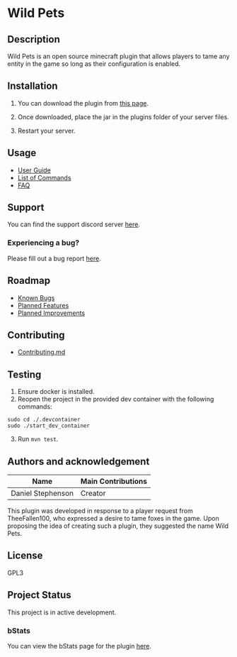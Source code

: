 # Wild Pets

## Description
Wild Pets is an open source minecraft plugin that allows players to tame any entity in the game so long as their configuration is enabled.

## Installation
1) You can download the plugin from [this page](https://www.spigotmc.org/resources/wild-pets.95800/).

2) Once downloaded, place the jar in the plugins folder of your server files.

3) Restart your server.

## Usage
- [User Guide](https://github.com/dmccoystephenson/Wild-Pets/wiki/Guide)
- [List of Commands](https://github.com/dmccoystephenson/Wild-Pets/wiki/Commands)
- [FAQ](https://github.com/dmccoystephenson/Wild-Pets/wiki/FAQ)

## Support
You can find the support discord server [here](https://discord.gg/xXtuAQ2).

### Experiencing a bug?
Please fill out a bug report [here](https://github.com/dmccoystephenson/Wild-Pets/issues?q=is%3Aissue+is%3Aopen+label%3Abug).

## Roadmap
- [Known Bugs](https://github.com/dmccoystephenson/Wild-Pets/issues?q=is%3Aopen+is%3Aissue+label%3Abug)
- [Planned Features](https://github.com/dmccoystephenson/Wild-Pets/issues?q=is%3Aopen+is%3Aissue+label%3AEpic)
- [Planned Improvements](https://github.com/dmccoystephenson/Wild-Pets/issues?q=is%3Aopen+is%3Aissue+label%3Aenhancement)

## Contributing
- [Contributing.md](https://github.com/dmccoystephenson/Medieval-Factions/blob/master/CONTRIBUTING.md)

## Testing
1. Ensure docker is installed.
2. Reopen the project in the provided dev container with the following commands:
```
sudo cd ./.devcontainer
sudo ./start_dev_container
```
3. Run `mvn test`.

## Authors and acknowledgement
Name | Main Contributions
------------ | -------------
Daniel Stephenson | Creator

This plugin was developed in response to a player request from TheeFallen100, who expressed a desire to tame foxes in the game. Upon proposing the idea of creating such a plugin, they suggested the name Wild Pets.

## License
GPL3

## Project Status
This project is in active development.

### bStats
You can view the bStats page for the plugin [here](https://bstats.org/plugin/bukkit/Wild%20Pets/12332).
